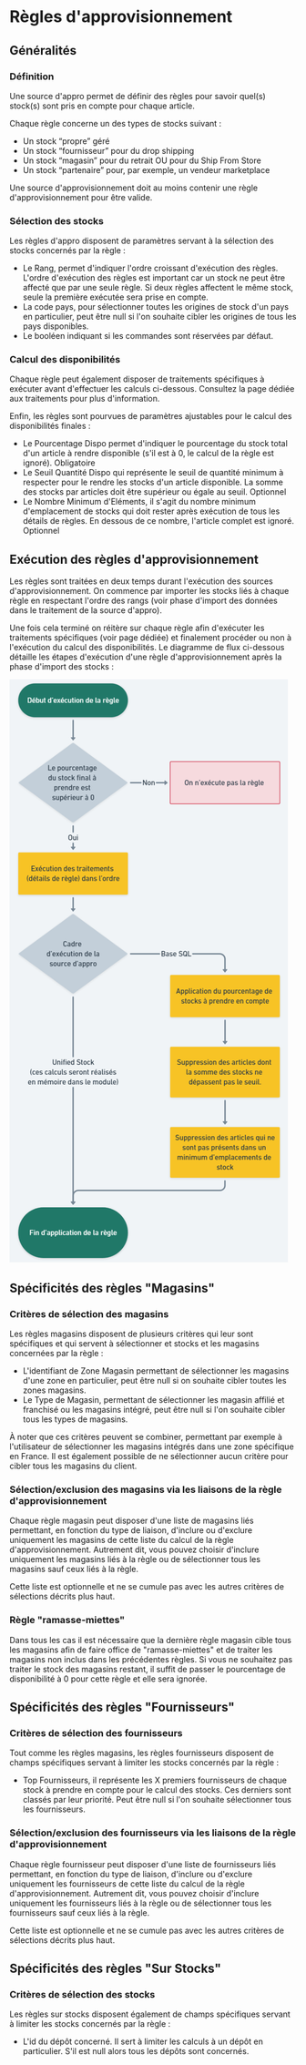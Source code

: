 # Règles d'approvisionnement

## Généralités

### Définition

Une source d'appro permet de définir des règles pour savoir quel(s) stock(s) sont pris en compte pour chaque article.

Chaque règle concerne un des types de stocks suivant :
- Un stock “propre” géré
- Un stock “fournisseur” pour du drop shipping
- Un stock “magasin” pour du retrait OU pour du Ship From Store
- Un stock “partenaire” pour, par exemple, un vendeur marketplace

Une source d'approvisionnement doit au moins contenir une règle d'approvisionnement pour être valide.

### Sélection des stocks

Les règles d'appro disposent de paramètres servant à la sélection des stocks concernés par la règle :

- Le Rang, permet d'indiquer l'ordre croissant d'exécution des règles. L'ordre d'exécution des règles est important car un stock ne peut être affecté que par une seule règle. Si deux règles affectent le même stock, seule la première exécutée sera prise en compte.
- La code pays, pour sélectionner toutes les origines de stock d'un pays en particulier, peut être null si l'on souhaite cibler les origines de tous les pays disponibles.
- Le booléen indiquant si les commandes sont réservées par défaut.

### Calcul des disponibilités

Chaque règle peut également disposer de traitements spécifiques à exécuter avant d'effectuer les calculs ci-dessous. Consultez la page dédiée aux traitements pour plus d'information.

Enfin, les règles sont pourvues de paramètres ajustables pour le calcul des disponibilités finales :
- Le Pourcentage Dispo permet d'indiquer le pourcentage du stock total d'un article à rendre disponible (s'il est à 0, le calcul de la règle est ignoré). Obligatoire
- Le Seuil Quantité Dispo qui représente le seuil de quantité minimum à respecter pour le rendre les stocks d'un article disponible. La somme des stocks par articles doit être supérieur ou égale au seuil. Optionnel
- Le Nombre Minimum d'Eléments, il s'agit du nombre minimum d'emplacement de stocks qui doit rester après exécution de tous les détails de règles. En dessous de ce nombre, l'article complet est ignoré. Optionnel

## Exécution des règles d'approvisionnement

Les règles sont traitées en deux temps durant l'exécution des sources d'approvisionnement. On commence par importer les stocks liés à chaque règle en respectant l'ordre des rangs (voir phase d'import des données dans le traitement de la source d'appro).

Une fois cela terminé on réitère sur chaque règle afin d'exécuter les traitements spécifiques (voir page dédiée) et finalement procéder ou non à l'exécution du calcul des disponibilités.
Le diagramme de flux ci-dessous détaille les étapes d'exécution d'une règle d'approvisionnement après la phase d'import des stocks :

![Diagramme de flux règle d'approvisionnement](img/ExecutionRegleAppro.png)

## Spécificités des règles "Magasins"

### Critères de sélection des magasins

Les règles magasins disposent de plusieurs critères qui leur sont spécifiques et qui servent à sélectionner et stocks et les magasins concernées par la règle :
- L'identifiant de Zone Magasin permettant de sélectionner les magasins d'une zone en particulier, peut être null si on souhaite cibler toutes les zones magasins.
- Le Type de Magasin, permettant de sélectionner les magasin affilié et franchisé ou les magasins intégré, peut être null si l'on souhaite cibler tous les types de magasins.

À noter que ces critères peuvent se combiner, permettant par exemple à l'utilisateur de sélectionner les magasins intégrés dans une zone spécifique en France. Il est également possible de ne sélectionner aucun critère pour cibler tous les magasins du client.

### Sélection/exclusion des magasins via les liaisons de la règle d'approvisionnement

Chaque règle magasin peut disposer d'une liste de magasins liés permettant, en fonction du type de liaison, d'inclure ou d'exclure uniquement les magasins de cette liste du calcul de la règle d'approvisionnement. Autrement dit, vous pouvez choisir d'inclure uniquement les magasins liés à la règle ou de sélectionner tous les magasins sauf ceux liés à la règle.

Cette liste est optionnelle et ne se cumule pas avec les autres critères de sélections décrits plus haut.

### Règle "ramasse-miettes"
Dans tous les cas il est nécessaire que la dernière règle magasin cible tous les magasins afin de faire office de "ramasse-miettes" et de traiter les magasins non inclus dans les précédentes règles. Si vous ne souhaitez pas traiter le stock des magasins restant, il suffit de passer le pourcentage de disponibilité à 0 pour cette règle et elle sera ignorée.

## Spécificités des règles "Fournisseurs"

### Critères de sélection des fournisseurs
Tout comme les règles magasins, les règles fournisseurs disposent de champs spécifiques servant à limiter les stocks concernés par la règle :

- Top Fournisseurs, il représente les X premiers fournisseurs de chaque stock à prendre en compte pour le calcul des stocks. Ces derniers sont classés par leur priorité. Peut être null si l'on souhaite sélectionner tous les fournisseurs.

### Sélection/exclusion des fournisseurs via les liaisons de la règle d'approvisionnement

Chaque règle fournisseur peut disposer d'une liste de fournisseurs liés permettant, en fonction du type de liaison, d'inclure ou d'exclure uniquement les fournisseurs de cette liste du calcul de la règle d'approvisionnement. Autrement dit, vous pouvez choisir d'inclure uniquement les fournisseurs liés à la règle ou de sélectionner tous les fournisseurs sauf ceux liés à la règle.

Cette liste est optionnelle et ne se cumule pas avec les autres critères de sélections décrits plus haut.

## Spécificités des règles "Sur Stocks"

### Critères de sélection des stocks
Les règles sur stocks disposent également de champs spécifiques servant à limiter les stocks concernés par la règle :

- L'id du dépôt concerné. Il sert à limiter les calculs à un dépôt en particulier. S'il est null alors tous les dépôts sont concernés.